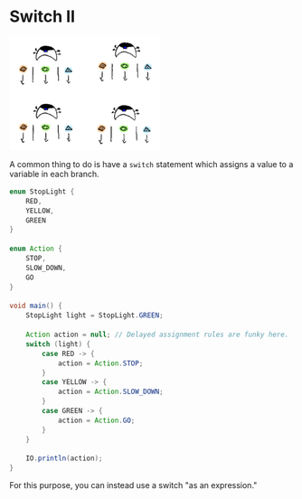 # Switch II

<img src="/switch_ii/header.png" height="200px"/>

A common thing to do is have a `switch` statement which assigns a value
to a variable in each branch.

```java
enum StopLight {
    RED,
    YELLOW,
    GREEN
}

enum Action {
    STOP,
    SLOW_DOWN,
    GO
}

void main() {
    StopLight light = StopLight.GREEN;

    Action action = null; // Delayed assignment rules are funky here.
    switch (light) {
        case RED -> {
            action = Action.STOP;
        }
        case YELLOW -> {
            action = Action.SLOW_DOWN;
        }
        case GREEN -> {
            action = Action.GO;
        }
    }

    IO.println(action);
}
```

For this purpose, you can instead use a switch "as an expression."